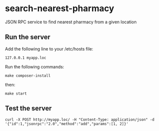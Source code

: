 # search-nearest-pharmacy

JSON RPC service to find nearest pharmacy from a given location

## Run the server

Add the following line to your /etc/hosts file:

`127.0.0.1 myapp.loc`

Run the following commands: 

`make composer-install`

then: 

`make start`

## Test the server

`curl -X POST http://myapp.loc/ -H "Content-Type: application/json" -d '{"id":1,"jsonrpc":"2.0","method":"add","params":[1, 2]}'`
